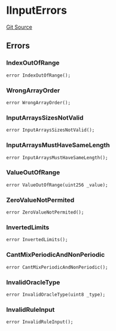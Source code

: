 # IInputErrors
[Git Source](https://github.com/thrackle-io/tron/blob/f0b9409d0746d035136fce54b3907220cf162a23/src/common/IErrors.sol)


## Errors
### IndexOutOfRange

```solidity
error IndexOutOfRange();
```

### WrongArrayOrder

```solidity
error WrongArrayOrder();
```

### InputArraysSizesNotValid

```solidity
error InputArraysSizesNotValid();
```

### InputArraysMustHaveSameLength

```solidity
error InputArraysMustHaveSameLength();
```

### ValueOutOfRange

```solidity
error ValueOutOfRange(uint256 _value);
```

### ZeroValueNotPermited

```solidity
error ZeroValueNotPermited();
```

### InvertedLimits

```solidity
error InvertedLimits();
```

### CantMixPeriodicAndNonPeriodic

```solidity
error CantMixPeriodicAndNonPeriodic();
```

### InvalidOracleType

```solidity
error InvalidOracleType(uint8 _type);
```

### InvalidRuleInput

```solidity
error InvalidRuleInput();
```

